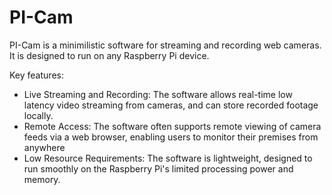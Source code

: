 # PI-Cam
PI-Cam is a minimilistic software for streaming and recording web cameras. It is designed to run on any Raspberry Pi device.

Key features:
- Live Streaming and Recording: The software allows real-time low latency video streaming from cameras, and can store recorded footage locally.
- Remote Access: The software often supports remote viewing of camera feeds via a web browser, enabling users to monitor their premises from anywhere
- Low Resource Requirements: The software is lightweight, designed to run smoothly on the Raspberry Pi's limited processing power and memory.